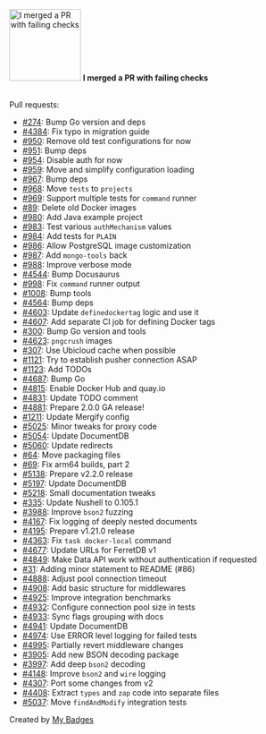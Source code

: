 <img src="https://my-badges.github.io/my-badges/this-is-fine.png" alt="I merged a PR with failing checks" title="I merged a PR with failing checks" width="128">
<strong>I merged a PR with failing checks</strong>
<br><br>

Pull requests:

- <a href="https://github.com/FerretDB/github-actions/pull/274">#274</a>: Bump Go version and deps
- <a href="https://github.com/FerretDB/FerretDB/pull/4384">#4384</a>: Fix typo in migration guide
- <a href="https://github.com/FerretDB/dance/pull/950">#950</a>: Remove old test configurations for now
- <a href="https://github.com/FerretDB/dance/pull/951">#951</a>: Bump deps
- <a href="https://github.com/FerretDB/dance/pull/954">#954</a>: Disable auth for now
- <a href="https://github.com/FerretDB/dance/pull/959">#959</a>: Move and simplify configuration loading
- <a href="https://github.com/FerretDB/dance/pull/967">#967</a>: Bump deps
- <a href="https://github.com/FerretDB/dance/pull/968">#968</a>: Move `tests` to `projects`
- <a href="https://github.com/FerretDB/dance/pull/969">#969</a>: Support multiple tests for `command` runner
- <a href="https://github.com/AlekSi/golang-tip/pull/89">#89</a>: Delete old Docker images
- <a href="https://github.com/FerretDB/dance/pull/980">#980</a>: Add Java example project
- <a href="https://github.com/FerretDB/dance/pull/983">#983</a>: Test various `authMechanism` values
- <a href="https://github.com/FerretDB/dance/pull/984">#984</a>: Add tests for `PLAIN`
- <a href="https://github.com/FerretDB/dance/pull/986">#986</a>: Allow PostgreSQL image customization
- <a href="https://github.com/FerretDB/dance/pull/987">#987</a>: Add `mongo-tools` back
- <a href="https://github.com/FerretDB/dance/pull/988">#988</a>: Improve verbose mode
- <a href="https://github.com/FerretDB/FerretDB/pull/4544">#4544</a>: Bump Docusaurus
- <a href="https://github.com/FerretDB/dance/pull/998">#998</a>: Fix `command` runner output
- <a href="https://github.com/FerretDB/dance/pull/1008">#1008</a>: Bump tools
- <a href="https://github.com/FerretDB/FerretDB/pull/4564">#4564</a>: Bump deps
- <a href="https://github.com/FerretDB/FerretDB/pull/4603">#4603</a>: Update `definedockertag` logic and use it
- <a href="https://github.com/FerretDB/FerretDB/pull/4607">#4607</a>: Add separate CI job for defining Docker tags
- <a href="https://github.com/FerretDB/github-actions/pull/300">#300</a>: Bump Go version and tools
- <a href="https://github.com/FerretDB/FerretDB/pull/4623">#4623</a>: `pngcrush` images
- <a href="https://github.com/FerretDB/github-actions/pull/307">#307</a>: Use Ubicloud cache when possible
- <a href="https://github.com/FerretDB/dance/pull/1121">#1121</a>: Try to establish pusher connection ASAP
- <a href="https://github.com/FerretDB/dance/pull/1123">#1123</a>: Add TODOs
- <a href="https://github.com/FerretDB/FerretDB/pull/4687">#4687</a>: Bump Go
- <a href="https://github.com/FerretDB/FerretDB/pull/4815">#4815</a>: Enable Docker Hub and quay.io
- <a href="https://github.com/FerretDB/FerretDB/pull/4831">#4831</a>: Update TODO comment
- <a href="https://github.com/FerretDB/FerretDB/pull/4881">#4881</a>: Prepare 2.0.0 GA release!
- <a href="https://github.com/FerretDB/dance/pull/1211">#1211</a>: Update Mergify config
- <a href="https://github.com/FerretDB/FerretDB/pull/5025">#5025</a>: Minor tweaks for proxy code
- <a href="https://github.com/FerretDB/FerretDB/pull/5054">#5054</a>: Update DocumentDB
- <a href="https://github.com/FerretDB/FerretDB/pull/5060">#5060</a>: Update redirects
- <a href="https://github.com/FerretDB/documentdb/pull/64">#64</a>: Move packaging files
- <a href="https://github.com/FerretDB/documentdb/pull/69">#69</a>: Fix arm64 builds, part 2
- <a href="https://github.com/FerretDB/FerretDB/pull/5138">#5138</a>: Prepare v2.2.0 release
- <a href="https://github.com/FerretDB/FerretDB/pull/5197">#5197</a>: Update DocumentDB
- <a href="https://github.com/FerretDB/FerretDB/pull/5218">#5218</a>: Small documentation tweaks
- <a href="https://github.com/FerretDB/github-actions/pull/335">#335</a>: Update Nushell to 0.105.1
- <a href="https://github.com/FerretDB/FerretDB/pull/3988">#3988</a>: Improve `bson2` fuzzing
- <a href="https://github.com/FerretDB/FerretDB/pull/4167">#4167</a>: Fix logging of deeply nested documents
- <a href="https://github.com/FerretDB/FerretDB/pull/4195">#4195</a>: Prepare v1.21.0 release
- <a href="https://github.com/FerretDB/FerretDB/pull/4363">#4363</a>: Fix `task docker-local` command
- <a href="https://github.com/FerretDB/FerretDB/pull/4677">#4677</a>: Update URLs for FerretDB v1
- <a href="https://github.com/FerretDB/FerretDB/pull/4849">#4849</a>: Make Data API work without authentication if requested
- <a href="https://github.com/FerretDB/documentdb/pull/31">#31</a>: Adding minor statement to README (#86)
- <a href="https://github.com/FerretDB/FerretDB/pull/4888">#4888</a>: Adjust pool connection timeout
- <a href="https://github.com/FerretDB/FerretDB/pull/4908">#4908</a>: Add basic structure for middlewares
- <a href="https://github.com/FerretDB/FerretDB/pull/4925">#4925</a>: Improve integration benchmarks
- <a href="https://github.com/FerretDB/FerretDB/pull/4932">#4932</a>: Configure connection pool size in tests
- <a href="https://github.com/FerretDB/FerretDB/pull/4933">#4933</a>: Sync flags grouping with docs
- <a href="https://github.com/FerretDB/FerretDB/pull/4941">#4941</a>: Update DocumentDB
- <a href="https://github.com/FerretDB/FerretDB/pull/4974">#4974</a>: Use ERROR level logging for failed tests
- <a href="https://github.com/FerretDB/FerretDB/pull/4995">#4995</a>: Partially revert middleware changes
- <a href="https://github.com/FerretDB/FerretDB/pull/3905">#3905</a>: Add new BSON decoding package
- <a href="https://github.com/FerretDB/FerretDB/pull/3997">#3997</a>: Add deep `bson2` decoding
- <a href="https://github.com/FerretDB/FerretDB/pull/4148">#4148</a>: Improve `bson2` and `wire` logging
- <a href="https://github.com/FerretDB/FerretDB/pull/4307">#4307</a>: Port some changes from v2
- <a href="https://github.com/FerretDB/FerretDB/pull/4408">#4408</a>: Extract `types` and `zap` code into separate files
- <a href="https://github.com/FerretDB/FerretDB/pull/5037">#5037</a>: Move `findAndModify` integration tests


Created by <a href="https://github.com/my-badges/my-badges">My Badges</a>